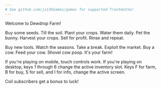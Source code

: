 ```yaml
---
# See github.com/js13kGames/games for supported frontmatter
---
```

Welcome to Dewdrop Farm!

Buy some seeds. Till the soil. Plant your crops. Water them daily. Pet the bunny. Harvest your crops. Sell for profit. Rinse and repeat.

Buy new tools. Watch the seasons. Take a break. Exploit the market. Buy a cow. Feed your cow. Shovel cow poop. It's your farm!

If you're playing on mobile, touch controls work. If you're playing on desktop, keys 1 through 6 change the active inventory slot. Keys F for farm, B for buy, S for sell, and I for info, change the active screen.

Coil subscribers get a bonus to luck!